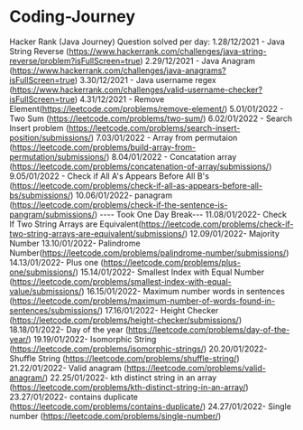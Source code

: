 # Coding-Journey
Hacker Rank (Java Journey)
  Question solved per day:
    1.28/12/2021 - Java String Reverse (https://www.hackerrank.com/challenges/java-string-reverse/problem?isFullScreen=true)
    2.29/12/2021 - Java Anagram (https://www.hackerrank.com/challenges/java-anagrams?isFullScreen=true)
    3.30/12/2021 - Java username regex (https://www.hackerrank.com/challenges/valid-username-checker?isFullScreen=true)
    4.31/12/2021 - Remove Element(https://leetcode.com/problems/remove-element/)
    5.01/01/2022 - Two Sum (https://leetcode.com/problems/two-sum/)
    6.02/01/2022 - Search Insert problem (https://leetcode.com/problems/search-insert-position/submissions/)
    7.03/01/2022 - Array from permutaion (https://leetcode.com/problems/build-array-from-permutation/submissions/)
    8.04/01/2022 - Concatation array (https://leetcode.com/problems/concatenation-of-array/submissions/)
    9.05/01/2022 - Check if All A's Appears Before All B's (https://leetcode.com/problems/check-if-all-as-appears-before-all-bs/submissions/)
    10.06/01/2022- panagram (https://leetcode.com/problems/check-if-the-sentence-is-pangram/submissions/)
    ---- Took One Day Break---
    11.08/01/2022- Check If Two String Arrays are Equivalent(https://leetcode.com/problems/check-if-two-string-arrays-are-equivalent/submissions/)
    12.09/01/2022- Majority Number
    13.10/01/2022- Palindrome Number(https://leetcode.com/problems/palindrome-number/submissions/)
    14.13/01/2022- Plus one (https://leetcode.com/problems/plus-one/submissions/)
    15.14/01/2022- Smallest Index with Equal Number (https://leetcode.com/problems/smallest-index-with-equal-value/submissions/)
    16.15/01/2022- Maximum number words in sentences (https://leetcode.com/problems/maximum-number-of-words-found-in-sentences/submissions/)
    17.16/01/2022- Height Checker (https://leetcode.com/problems/height-checker/submissions/)
    18.18/01/2022- Day of the year (https://leetcode.com/problems/day-of-the-year/)
    19.19/01/2022- Isomorphic String (https://leetcode.com/problems/isomorphic-strings/)
    20.20/01/2022- Shuffle String (https://leetcode.com/problems/shuffle-string/)
    21.22/01/2022- Valid anagram (https://leetcode.com/problems/valid-anagram/)
    22.25/01/2022- kth distinct string in an array (https://leetcode.com/problems/kth-distinct-string-in-an-array/)
    23.27/01/2022- contains duplicate (https://leetcode.com/problems/contains-duplicate/)
    24.27/01/2022- Single number (https://leetcode.com/problems/single-number/)
